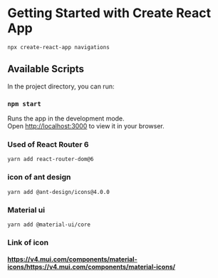 # Getting Started with Create React App
`npx create-react-app navigations`

## Available Scripts

In the project directory, you can run:

### `npm start`

Runs the app in the development mode.\
Open [http://localhost:3000](http://localhost:3000) to view it in your browser.

### Used of React Router 6 
`yarn add react-router-dom@6`

### icon of ant design 
`yarn add @ant-design/icons@4.0.0`

### Material ui
`yarn add @material-ui/core`

### Link of icon
#### https://v4.mui.com/components/material-icons/https://v4.mui.com/components/material-icons/